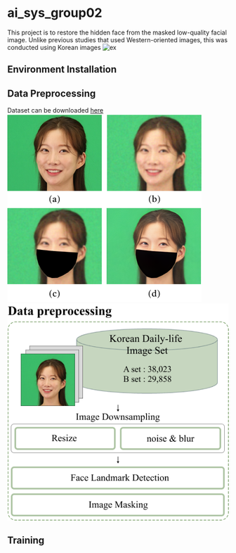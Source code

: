# ai_sys_group02
This project is to restore the hidden face from the masked low-quality facial image. Unlike previous studies that used Western-oriented images, this was conducted using Korean images
![ex](https://drive.google.com/file/d/1phjn3rErA1w3ag001cPRWoSna3tsOh9L/view?usp=drive_link)

## Environment Installation


## Data Preprocessing
Dataset can be downloaded [here](https://www.aihub.or.kr/aihubdata/data/view.do?currMenu=&topMenu=&aihubDataSe=data&dataSetSn=71427)
![unmask](https://github.com/SoooJinKim/ai_sys_group02/blob/main/example/image_example.png)
![data preprocessing](https://github.com/SoooJinKim/ai_sys_group02/blob/main/example/data_preprocess.png)

## Training
